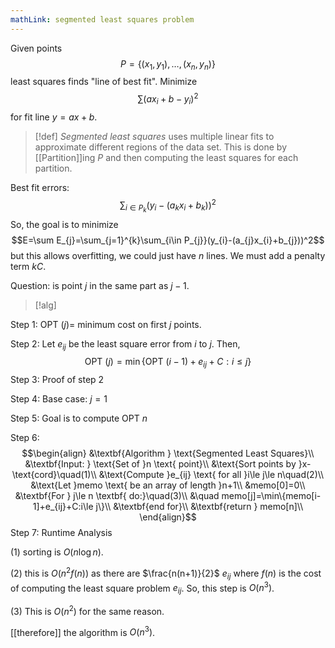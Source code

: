 ```yaml
---
mathLink: segmented least squares problem
---
```

Given points $$P=\{(x_{1},y_{1}),\ldots,(x_{n},y_{n})\}$$least squares finds "line of best fit". Minimize $$\sum(ax_{i}+b-y_{i})^{2}$$for fit line $y=ax+b$.

>[!def]
>*Segmented least squares* uses multiple linear fits to approximate different regions of the data set. This is done by [[Partition]]ing $P$ and then computing the least squares for each partition.

Best fit errors: $$\sum_{i\in P_{k}}(y_{i}-(a_{k}x_{i}+b_{k}))^{2}$$So, the goal is to minimize $$E=\sum E_{j}=\sum_{j=1}^{k}\sum_{i\in P_{j}}(y_{i}-(a_{j}x_{i}+b_{j}))^2$$but this allows overfitting, we could just have $n$ lines. We must add a penalty term $kC$. 

Question: is point $j$ in the same part as $j-1$. 

>[!alg] 

Step 1: $\text{OPT }(j)=$ minimum cost on first $j$ points. 

Step 2: Let $e_{ij}$ be the least square error from $i$ to $j$. Then, $$\text{OPT }(j)=\min\{\text{OPT }(i-1)+e_{ij}+C:i≤j\}$$
Step 3: Proof of step 2

Step 4: Base case: $j=1$

Step 5: Goal is to compute $\text{OPT }n$

Step 6: $$\begin{align}
&\textbf{Algorithm } \text{Segmented Least Squares}\\
&\textbf{Input: } \text{Set of }n \text{ point}\\
&\text{Sort points by }x-\text{cord}\quad(1)\\
&\text{Compute }e_{ij} \text{ for all }i\le j\le n\quad(2)\\
&\text{Let }memo \text{ be an array of length }n+1\\
&memo[0]=0\\
&\textbf{For } j\le n \textbf{ do:}\quad(3)\\
&\quad memo[j]=\min\{memo[i-1]+e_{ij}+C:i\le j\}\\
&\textbf{end for}\\
&\textbf{return } memo[n]\\
\end{align}$$
Step 7: Runtime Analysis

$(1)$ sorting is $O(n\log n)$.

$(2)$ this is $O(n^{2}f(n))$ as there are $\frac{n(n+1)}{2}$ $e_{ij}$ where $f(n)$ is the cost of computing the least square problem $e_{ij}$. So, this step is $O(n^{3})$.

$(3)$ This is $O(n^{2})$ for the same reason.

[[therefore]] the algorithm is $O(n^{3})$. 